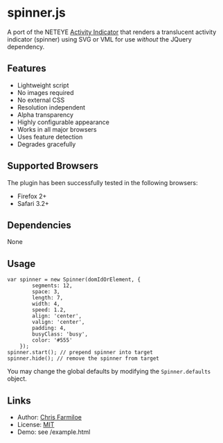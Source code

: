 spinner.js 
==========

A port of the NETEYE [Activity Indicator](/neteye/jquery-plugins/tree/master/activity-indicator) that renders a translucent activity indicator (spinner)
using SVG or VML for use *without* the JQuery dependency.

Features
--------

* Lightweight script
* No images required
* No external CSS
* Resolution independent
* Alpha transparency
* Highly configurable appearance
* Works in all major browsers
* Uses feature detection
* Degrades gracefully

Supported Browsers
------------------

The plugin has been successfully tested in the following browsers:

* Firefox 2+
* Safari 3.2+

Dependencies
------------

None

Usage
-----

    var spinner = new Spinner(domIdOrElement, {
			segments: 12,
			space: 3,
			length: 7,
			width: 4,
			speed: 1.2,
			align: 'center',
			valign: 'center',
			padding: 4,
			busyClass: 'busy',
			color: '#555'
		});
    spinner.start(); // prepend spinner into target
    spinner.hide(); // remove the spinner from target

You may change the global defaults by modifying the `Spinner.defaults` object.

Links
-----

* Author:  [Chris Farmiloe](http://github.com/chrisfarms)
* License: [MIT](http://chrisfarms.github.com/MIT-LICENSE.txt)
* Demo:    see /example.html

